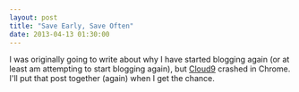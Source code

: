 ```yaml
---
layout: post
title: "Save Early, Save Often"
date: 2013-04-13 01:30:00
---
```


I was originally going to write about why I have started blogging again (or at least am attempting to start blogging again), but [Cloud9](http://c9.io) crashed in Chrome. I'll put that post together (again) when I get the chance.